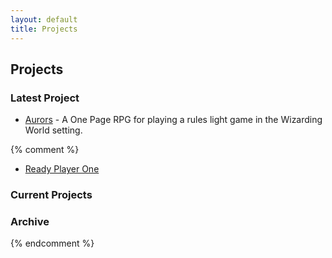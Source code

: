 ```yaml
---
layout: default
title: Projects
---
```


## Projects

### Latest Project

- [Aurors](/projects/aurors/aurors.html) - A One Page RPG for playing a rules light game in the Wizarding World setting.

{% comment %}
- [Ready Player One](/downloads/RP1.pdf)

### Current Projects

### Archive
{% endcomment %}
